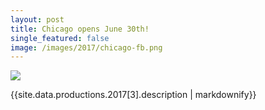 ```yaml
---
layout: post
title: Chicago opens June 30th!
single_featured: false
image: /images/2017/chicago-fb.png
---
```

![](/images/2017/{{site.data.productions.2017[3].image}})

{{site.data.productions.2017[3].description | markdownify}}
